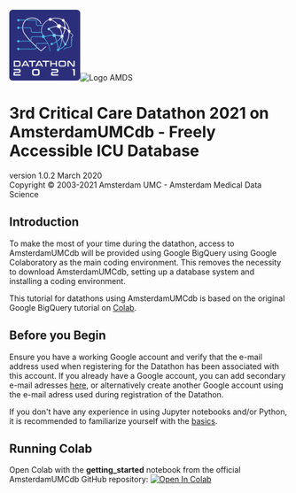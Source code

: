 <img src="https://github.com/AmsterdamUMC/AmsterdamUMCdb/blob/master/img/logo_esicm_datathon_2021.png?raw=1" alt="Logo Datathon" width=128px/><img src="https://github.com/AmsterdamUMC/AmsterdamUMCdb/blob/master/img/logo_amds.png?raw=1" alt="Logo AMDS" width=128px/>

# 3rd Critical Care Datathon 2021 on AmsterdamUMCdb - Freely Accessible ICU Database

version 1.0.2 March 2020  
Copyright &copy; 2003-2021 Amsterdam UMC - Amsterdam Medical Data Science

## Introduction
To make the most of your time during the datathon, access to AmsterdamUMCdb will be provided using Google BigQuery using Google Colaboratory as the main coding environment. This removes the necessity to download AmsterdamUMCdb, setting up a database system and installing a coding environment.

This tutorial for datathons using AmsterdamUMCdb is based on the original Google BigQuery tutorial on [Colab](https://colab.research.google.com/notebooks/bigquery.ipynb).

## Before you Begin
Ensure you have a working Google account and verify that the e-mail address used when registering for the Datathon has been associated with this account. If you already have a Google account, you can add secondary e-mail adresses [here](https://myaccount.google.com/alternateemail), or alternatively create another Google account using the e-mail adress used during registration of the Datathon.

If you don't have any experience in using Jupyter notebooks and/or Python, it is recommended to familiarize yourself with the [basics](https://colab.research.google.com/notebooks/intro.ipynb).

## Running Colab
Open Colab with the **getting_started** notebook from the official AmsterdamUMCdb GitHub repository: [![Open In Colab](https://colab.research.google.com/assets/colab-badge.svg)](https://colab.research.google.com/github/AmsterdamUMC/AmsterdamUMCdb/blob/master/datathons/2021-04-amsterdam-datathon-colab/getting_started.ipynb)
